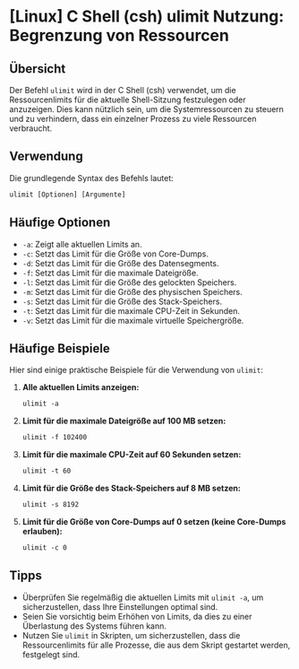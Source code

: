 # [Linux] C Shell (csh) ulimit Nutzung: Begrenzung von Ressourcen

## Übersicht
Der Befehl `ulimit` wird in der C Shell (csh) verwendet, um die Ressourcenlimits für die aktuelle Shell-Sitzung festzulegen oder anzuzeigen. Dies kann nützlich sein, um die Systemressourcen zu steuern und zu verhindern, dass ein einzelner Prozess zu viele Ressourcen verbraucht.

## Verwendung
Die grundlegende Syntax des Befehls lautet:

```csh
ulimit [Optionen] [Argumente]
```

## Häufige Optionen
- `-a`: Zeigt alle aktuellen Limits an.
- `-c`: Setzt das Limit für die Größe von Core-Dumps.
- `-d`: Setzt das Limit für die Größe des Datensegments.
- `-f`: Setzt das Limit für die maximale Dateigröße.
- `-l`: Setzt das Limit für die Größe des gelockten Speichers.
- `-m`: Setzt das Limit für die Größe des physischen Speichers.
- `-s`: Setzt das Limit für die Größe des Stack-Speichers.
- `-t`: Setzt das Limit für die maximale CPU-Zeit in Sekunden.
- `-v`: Setzt das Limit für die maximale virtuelle Speichergröße.

## Häufige Beispiele
Hier sind einige praktische Beispiele für die Verwendung von `ulimit`:

1. **Alle aktuellen Limits anzeigen:**
   ```csh
   ulimit -a
   ```

2. **Limit für die maximale Dateigröße auf 100 MB setzen:**
   ```csh
   ulimit -f 102400
   ```

3. **Limit für die maximale CPU-Zeit auf 60 Sekunden setzen:**
   ```csh
   ulimit -t 60
   ```

4. **Limit für die Größe des Stack-Speichers auf 8 MB setzen:**
   ```csh
   ulimit -s 8192
   ```

5. **Limit für die Größe von Core-Dumps auf 0 setzen (keine Core-Dumps erlauben):**
   ```csh
   ulimit -c 0
   ```

## Tipps
- Überprüfen Sie regelmäßig die aktuellen Limits mit `ulimit -a`, um sicherzustellen, dass Ihre Einstellungen optimal sind.
- Seien Sie vorsichtig beim Erhöhen von Limits, da dies zu einer Überlastung des Systems führen kann.
- Nutzen Sie `ulimit` in Skripten, um sicherzustellen, dass die Ressourcenlimits für alle Prozesse, die aus dem Skript gestartet werden, festgelegt sind.